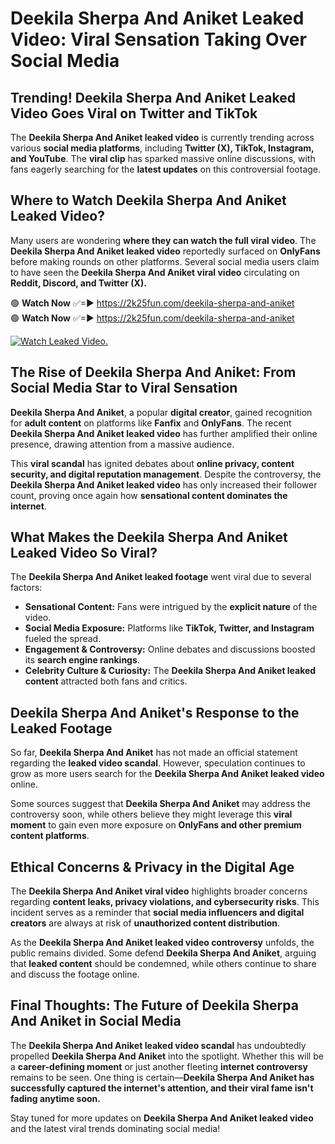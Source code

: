 # Deekila Sherpa And Aniket Leaked Video: Viral Sensation Taking Over Social Media

## **Trending! Deekila Sherpa And Aniket Leaked Video Goes Viral on Twitter and TikTok**
The **Deekila Sherpa And Aniket leaked video** is currently trending across various **social media platforms**, including **Twitter (X), TikTok, Instagram, and YouTube**. The **viral clip** has sparked massive online discussions, with fans eagerly searching for the **latest updates** on this controversial footage.

## **Where to Watch Deekila Sherpa And Aniket Leaked Video?**
Many users are wondering **where they can watch the full viral video**. The **Deekila Sherpa And Aniket leaked video** reportedly surfaced on **OnlyFans** before making rounds on other platforms. Several social media users claim to have seen the **Deekila Sherpa And Aniket viral video** circulating on **Reddit, Discord, and Twitter (X).**

🟢 **Watch Now** ✅=► https://2k25fun.com/deekila-sherpa-and-aniket  
🟢 **Watch Now** ✅=► https://2k25fun.com/deekila-sherpa-and-aniket  

[![Watch Leaked Video.](https://miro.medium.com/v2/resize:fit:828/format:webp/1*cilzJN44JGOrTw9NJCrNHA.gif "Watch Leaked Video")](https://2k25fun.com/deekila-sherpa-and-aniket)

## **The Rise of Deekila Sherpa And Aniket: From Social Media Star to Viral Sensation**
**Deekila Sherpa And Aniket**, a popular **digital creator**, gained recognition for **adult content** on platforms like **Fanfix** and **OnlyFans**. The recent **Deekila Sherpa And Aniket leaked video** has further amplified their online presence, drawing attention from a massive audience.

This **viral scandal** has ignited debates about **online privacy, content security, and digital reputation management**. Despite the controversy, the **Deekila Sherpa And Aniket leaked video** has only increased their follower count, proving once again how **sensational content dominates the internet**.

## **What Makes the Deekila Sherpa And Aniket Leaked Video So Viral?**
The **Deekila Sherpa And Aniket leaked footage** went viral due to several factors:
- **Sensational Content:** Fans were intrigued by the **explicit nature** of the video.
- **Social Media Exposure:** Platforms like **TikTok, Twitter, and Instagram** fueled the spread.
- **Engagement & Controversy:** Online debates and discussions boosted its **search engine rankings**.
- **Celebrity Culture & Curiosity:** The **Deekila Sherpa And Aniket leaked content** attracted both fans and critics.

## **Deekila Sherpa And Aniket's Response to the Leaked Footage**
So far, **Deekila Sherpa And Aniket** has not made an official statement regarding the **leaked video scandal**. However, speculation continues to grow as more users search for the **Deekila Sherpa And Aniket leaked video** online.

Some sources suggest that **Deekila Sherpa And Aniket** may address the controversy soon, while others believe they might leverage this **viral moment** to gain even more exposure on **OnlyFans and other premium content platforms**.

## **Ethical Concerns & Privacy in the Digital Age**
The **Deekila Sherpa And Aniket viral video** highlights broader concerns regarding **content leaks, privacy violations, and cybersecurity risks**. This incident serves as a reminder that **social media influencers and digital creators** are always at risk of **unauthorized content distribution**.

As the **Deekila Sherpa And Aniket leaked video controversy** unfolds, the public remains divided. Some defend **Deekila Sherpa And Aniket**, arguing that **leaked content** should be condemned, while others continue to share and discuss the footage online.

## **Final Thoughts: The Future of Deekila Sherpa And Aniket in Social Media**
The **Deekila Sherpa And Aniket leaked video scandal** has undoubtedly propelled **Deekila Sherpa And Aniket** into the spotlight. Whether this will be a **career-defining moment** or just another fleeting **internet controversy** remains to be seen. One thing is certain—**Deekila Sherpa And Aniket has successfully captured the internet's attention, and their viral fame isn't fading anytime soon.**

Stay tuned for more updates on **Deekila Sherpa And Aniket leaked video** and the latest viral trends dominating social media!